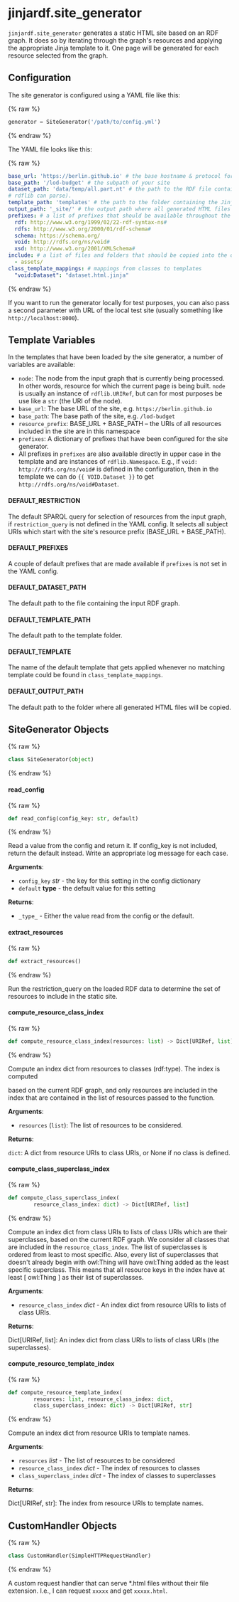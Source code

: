 <a id="jinjardf.site_generator"></a>

# jinjardf.site\_generator

`jinjardf.site_generator` generates a static HTML site based on an RDF graph. It does so by
iterating through the graph's resources and applying the appropriate Jinja template to it.
One page will be generated for each resource selected from the graph.

## Configuration

The site generator is configured using a YAML file like this:

{% raw %}
```python
generator = SiteGenerator('/path/to/config.yml')
```
{% endraw %}

The YAML file looks like this:

{% raw %}
```yaml
base_url: 'https://berlin.github.io' # the base hostname & protocol for your site, e.g. http://example.com
base_path: '/lod-budget' # the subpath of your site
dataset_path: 'data/temp/all.part.nt' # the path to the RDF file containing the graph (can be any format that
# rdflib can parse).
template_path: 'templates' # the path to the folder containing the Jinja templates
output_path: '_site/' # the output path where all generated HTML files will be placed
prefixes: # a list of prefixes that should be available throughout the site-generation process
  rdf: http://www.w3.org/1999/02/22-rdf-syntax-ns#
  rdfs: http://www.w3.org/2000/01/rdf-schema#
  schema: https://schema.org/
  void: http://rdfs.org/ns/void#
  xsd: http://www.w3.org/2001/XMLSchema#
include: # a list of files and folders that should be copied into the output_path
  - assets/
class_template_mappings: # mappings from classes to templates
  "void:Dataset": "dataset.html.jinja"
```
{% endraw %}

If you want to run the generator locally for test purposes, you can also pass a second parameter with
URL of the local test site (usually something like `http://localhost:8000`).

## Template Variables

In the templates that have been loaded by the site generator, a number of variables are
available:

- `node`: The node from the input graph that is currently being processed. In other words, resource
for which the current page is being built. `node` is usually an instance of `rdflib.URIRef`, but can
for most purposes be use like a `str` (the URI of the node).
- `base_url`: The base URL of the site, e.g. `https://berlin.github.io`
- `base_path`: The base path of the site, e.g. `/lod-budget`
- `resource_prefix`: BASE_URL + BASE_PATH – the URIs of all resources included in the site are in this namespace
- `prefixes`: A dictionary of prefixes that have been configured for the site generator.
- All prefixes in `prefixes` are also available directly in upper case in the template and are instances
of `rdflib.Namespace`. E.g., if `void: http://rdfs.org/ns/void#` is defined in the configuration, then
in the template we can do `{{ VOID.Dataset }}` to get `http://rdfs.org/ns/void#Dataset`.

<a id="jinjardf.site_generator.DEFAULT_RESTRICTION"></a>

#### DEFAULT\_RESTRICTION

The default SPARQL query for selection of resources from the input graph, if
`restriction_query` is not defined in the YAML config.
It selects all subject URIs which start with the site's resource prefix
(BASE_URL + BASE_PATH).

<a id="jinjardf.site_generator.DEFAULT_PREFIXES"></a>

#### DEFAULT\_PREFIXES

A couple of default prefixes that are made available if `prefixes` is not set
in the YAML config.

<a id="jinjardf.site_generator.DEFAULT_DATASET_PATH"></a>

#### DEFAULT\_DATASET\_PATH

The default path to the file containing the input RDF graph.

<a id="jinjardf.site_generator.DEFAULT_TEMPLATE_PATH"></a>

#### DEFAULT\_TEMPLATE\_PATH

The default path to the template folder.

<a id="jinjardf.site_generator.DEFAULT_TEMPLATE"></a>

#### DEFAULT\_TEMPLATE

The name of the default template that gets applied whenever no matching template could be
found in `class_template_mappings`.

<a id="jinjardf.site_generator.DEFAULT_OUTPUT_PATH"></a>

#### DEFAULT\_OUTPUT\_PATH

The default path to the folder where all generated HTML files will be copied.

<a id="jinjardf.site_generator.SiteGenerator"></a>

## SiteGenerator Objects

{% raw %}
```python
class SiteGenerator(object)
```
{% endraw %}

<a id="jinjardf.site_generator.SiteGenerator.read_config"></a>

#### read\_config

{% raw %}
```python
def read_config(config_key: str, default)
```
{% endraw %}

Read a value from the config and return it. If config_key is not included,
return the default instead. Write an appropriate log message for each case.

**Arguments**:

- `config_key` _str_ - the key for this setting in the config dictionary
- `default` __type__ - the default value for this setting
  

**Returns**:

- `_type_` - Either the value read from the config or the default.

<a id="jinjardf.site_generator.SiteGenerator.extract_resources"></a>

#### extract\_resources

{% raw %}
```python
def extract_resources()
```
{% endraw %}

Run the restriction_query on the loaded RDF data to determine the set
of resources to include in the static site.

<a id="jinjardf.site_generator.SiteGenerator.compute_resource_class_index"></a>

#### compute\_resource\_class\_index

{% raw %}
```python
def compute_resource_class_index(resources: list) -> Dict[URIRef, list]
```
{% endraw %}

Compute an index dict from resources to classes (rdf:type). The index is computed

based on the current RDF graph, and only resources are included in the index that are
contained in the list of resources passed to the function.

**Arguments**:

- `resources` (`list`): The list of resources to be considered.

**Returns**:

`dict`: A dict from resource URIs to class URIs, or None if no class is defined.

<a id="jinjardf.site_generator.SiteGenerator.compute_class_superclass_index"></a>

#### compute\_class\_superclass\_index

{% raw %}
```python
def compute_class_superclass_index(
        resource_class_index: dict) -> Dict[URIRef, list]
```
{% endraw %}

Compute an index dict from class URIs to lists of class URIs which are their
superclasses, based on the current RDF graph. We consider all classes that are included
in the `resource_class_index`.
The list of superclasses is ordered from least to most specific. Also, every list of
superclasses that doesn't already begin with owl:Thing will have owl:Thing added as the
least specific superclass. This means that all resource keys in the index have at least
[ owl:Thing ] as their list of superclasses.

**Arguments**:

- `resource_class_index` _dict_ - An index dict from resource URIs to lists of class URIs.
  

**Returns**:

  Dict[URIRef, list]: An index dict from class URIs to lists of class URIs (the superclasses).

<a id="jinjardf.site_generator.SiteGenerator.compute_resource_template_index"></a>

#### compute\_resource\_template\_index

{% raw %}
```python
def compute_resource_template_index(
        resources: list, resource_class_index: dict,
        class_superclass_index: dict) -> Dict[URIRef, str]
```
{% endraw %}

Compute an index dict from resource URIs to template names.

**Arguments**:

- `resources` _list_ - The list of resources to be considered
- `resource_class_index` _dict_ - The index of resources to classes
- `class_superclass_index` _dict_ - The index of classes to superclasses
  

**Returns**:

  Dict[URIRef, str]: The index from resource URIs to template names.

<a id="jinjardf.site_generator.CustomHandler"></a>

## CustomHandler Objects

{% raw %}
```python
class CustomHandler(SimpleHTTPRequestHandler)
```
{% endraw %}

A custom request handler that can serve *.html files without their file extension.
I.e., I can request `xxxxx` and get `xxxxx.html`.

